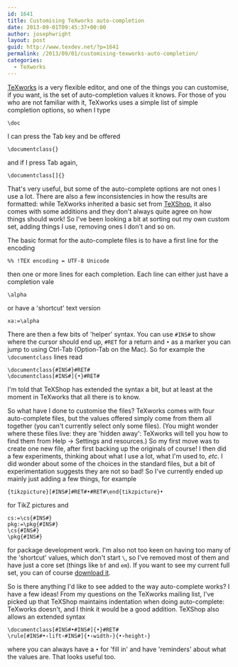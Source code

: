 ```yaml
---
id: 1641
title: Customising TeXworks auto-completion
date: 2013-09-01T09:45:37+00:00
author: josephwright
layout: post
guid: http://www.texdev.net/?p=1641
permalink: /2013/09/01/customising-texworks-auto-completion/
categories:
  - TeXworks
---
```

<p><a href="http://tug.org/texworks">TeXworks</a> is a very flexible editor, and one of the things you can customise, if you want, is the set of auto-completion values it knows. For those of you who are not familiar with it, TeXworks uses a simple list of simple completion options, so when I type</p>

<pre><code>\doc
</code></pre>

<p>I can press the Tab key and be offered</p>

<pre><code>\documentclass{}
</code></pre>

<p>and if I press Tab again,</p>

<pre><code>\documentclass[]{}
</code></pre>

<p>That's very useful, but some of the auto-complete options are not ones I use a lot. There are also a few inconsistencies in how the results are formatted: while TeXworks inherited a basic set from <a href="http://pages.uoregon.edu/koch/texshop/‎">TeXShop</a>, it also comes with some additions and they don't always quite agree on how things should work! So I've been looking a bit at sorting out my own custom set, adding things I use, removing ones I don't and so on.</p>

<p>The basic format for the auto-complete files is to have a first line for the encoding</p>

<pre><code>%% !TEX encoding = UTF-8 Unicode
</code></pre>

<p>then one or more lines for each completion. Each line can either just have a completion vale</p>

<pre><code>\alpha
</code></pre>

<p>or have a 'shortcut' text version</p>

<pre><code>xa:=\alpha
</code></pre>

<p>There are then a few bits of 'helper' syntax. You can use <code>#INS#</code> to show where the cursor should end up, <code>#RET</code> for a return and <code>•</code> as a marker you can jump to using Ctrl-Tab (Option-Tab on the Mac). So for example the <code>\documentclass</code> lines read</p>

<pre><code>\documentclass{#INS#}#RET#
\documentclass[#INS#]{•}#RET#
</code></pre>

<p>I'm told that TeXShop has extended the syntax a bit, but at least at the moment in TeXworks that all there is to know.</p>

<p>So what have I done to customise the files? TeXworks comes with four auto-complete files, but the values offered simply come from them all together (you can't currently select only some files). (You might wonder where these files live: they are 'hidden away': TeXworks will tell you how to find them from Help -> Settings and resources.)  So my first move was to create one new file, after first backing up the originals of course! I then did a few experiments, thinking about what I use a lot, what I'm used to, <em>etc</em>. I did wonder about some of the choices in the standard files, but a bit of experimentation suggests they are not so bad! So I've currently ended up mainly just adding a few things, for example</p>

<pre><code>{tikzpicture}[#INS#]#RET#•#RET#\end{tikzpicture}•
</code></pre>

<p>for TikZ pictures and</p>

<pre><code>cs:=\cs{#INS#}
pkg:=\pkg{#INS#}
\cs{#INS#}
\pkg{#INS#}
</code></pre>

<p>for package development work. I'm also not too keen on having too many of the 'shortcut' values, which don't start <code>\</code>, so I've removed most of them and have just a core set (things like <code>bf</code> and <code>em</code>). If you want to see my current full set, you can of course <a href="https://texdev.net/wp-content/uploads/2013/09/tw-completion.txt">download it</a>.</p>

<p>So is there anything I'd like to see added to the way auto-complete works? I have a few ideas! From my questions on the TeXworks mailing list, I've picked up that TeXShop maintains indentation when doing auto-complete: TeXworks doesn't, and I think it would be a good addition. TeXShop also allows an extended syntax</p>

<pre><code>\documentclass[#INS#•#INS#]{•}#RET#
\rule[#INS#•‹lift›#INS#]{•‹width›}{•‹height›}
</code></pre>

<p>where you can always have a <code>•</code> for 'fill in' and have 'reminders' about what the values are. That looks useful too.</p>
